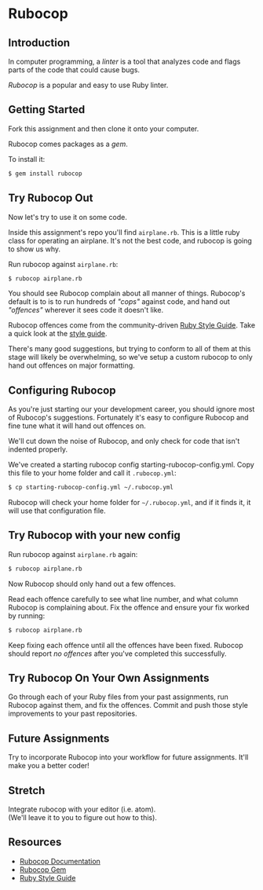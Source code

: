 # Rubocop

## Introduction

In computer programming, a *linter* is a tool that analyzes code and flags parts of the code that could cause bugs.

*Rubocop* is a popular and easy to use Ruby linter.

## Getting Started

Fork this assignment and then clone it onto your computer.

Rubocop comes packages as a *gem*.

To install it:

```bash
$ gem install rubocop
```

## Try Rubocop Out

Now let's try to use it on some code.

Inside this assignment's repo you'll find `airplane.rb`. This is a little ruby class for operating an airplane. It's not the best code, and rubocop is going to show us why.

Run rubocop against `airplane.rb`:

```bash
$ rubocop airplane.rb
```

You should see Rubocop complain about all manner of things. Rubocop's default is to is to run hundreds of *"cops"* against code, and hand out *"offences"* wherever it sees code it doesn't like. 

Rubocop offences come from the community-driven [Ruby Style Guide](https://github.com/bbatsov/ruby-style-guide). Take a quick look at the [style guide](https://github.com/bbatsov/ruby-style-guide). 

There's many good suggestions, but trying to conform to all of them at this stage will likely be overwhelming, so we've setup a custom rubocop to only hand out offences on major formatting.

## Configuring Rubocop

As you're just starting our your development career, you should ignore most of Rubocop's suggestions. Fortunately it's easy to configure Rubocop and fine tune what it will hand out offences on.

We'll cut down the noise of Rubocop, and only check for code that isn't indented properly. 

We've created a starting rubocop config starting-rubocop-config.yml. Copy this file to your home folder and call it `.rubocop.yml`:

```bash
$ cp starting-rubocop-config.yml ~/.rubocop.yml
```

Rubocop will check your home folder for `~/.rubocop.yml`, and if it finds it, it will use that configuration file.

## Try Rubocop with your new config

Run rubocop against `airplane.rb` again:

```bash
$ rubocop airplane.rb
```

Now Rubocop should only hand out a few offences.

Read each offence carefully to see what line number, and what column Rubocop is complaining about.  Fix the offence and ensure your fix worked by running:

```bash
$ rubocop airplane.rb
```

Keep fixing each offence until all the offences have been fixed. Rubocop should report *no offences* after you've completed this successfully.

## Try Rubocop On Your Own Assignments

Go through each of your Ruby files from your past assignments, run Rubocop against them, and fix the offences.  Commit and push those style improvements to your past repositories.

## Future Assignments

Try to incorporate Rubocop into your workflow for future assignments. It'll make you a better coder!

## Stretch

Integrate rubocop with your editor (i.e. atom).<br>
(We'll leave it to you to figure out how to this).

## Resources

- [Rubocop Documentation](http://rubocop.readthedocs.io/en/latest/)
- [Rubocop Gem](https://github.com/bbatsov/rubocop)
- [Ruby Style Guide](https://github.com/bbatsov/ruby-style-guide)
